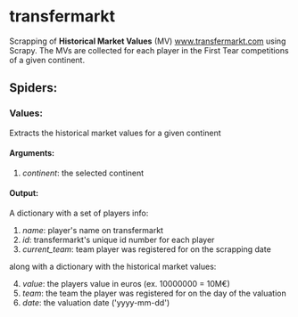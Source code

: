 # transfermarkt

Scrapping of **Historical Market Values** (MV) www.transfermarkt.com using Scrapy.
The MVs are collected for each player in the First Tear competitions of a given continent.

## Spiders:
### Values: 

Extracts the historical market values for a given continent

#### Arguments:
  1. *continent*: the selected continent

#### Output:
A dictionary with a set of players info:
1. *name*:  player's name on transfermarkt
2. *id*:  transfermarkt's unique id number for each player
3. *current_team*:  team player was registered for on the scrapping date

along with a dictionary with the historical market values:

4. *value*: the players value in euros (ex. 10000000 = 10M€)
5. *team*: the team the player was registered for on the day of the valuation
6. *date*: the valuation date ('yyyy-mm-dd')
